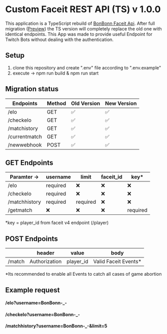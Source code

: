 # Custom Faceit REST API (TS) v 1.0.0
This application is a TypeScript rebuild of [BonBonn Faceit Api](https://bonbonn-faceitapi.herokuapp.com/).
After full migration ([Preview](https://bonbonn-faceitapi-ts.herokuapp.com/)) the TS version will completely replace the old one with identical endpoints. 
This App was made to provide useful Endpoint for Twitch Bots without dealing with the authentication.
## Setup
1. clone this repository and create ".env" file according to ".env.example"
2. execute -> npm run build & npm run start


## Migration status
  
| Endpoints     | Method | Old Version        | New Version        |
|---------------|--------|--------------------|--------------------|
| /elo          | GET    | :white_check_mark: | :white_check_mark: |
| /checkelo     | GET    | :white_check_mark: | :white_check_mark: |
| /matchistory  | GET    | :white_check_mark: | :white_check_mark: |
| /currentmatch | GET    | :white_check_mark: | :white_check_mark: |
| /newwebhook   | POST   | :white_check_mark: | :white_check_mark: |


## GET Endpoints

| Paramter ->   | username | limit    | faceit_id | key*      |
|---------------|----------|----------|-----------|-----------|
| /elo          | required | :x:      | :x:       |:x:       |
| /checkelo     | required | :x:      | :x:       |:x:       |
| /matchhistory | required | required| :x:        |:x:        |
| /getmatch | :x:      | :x:      | :x:      |required      |

*key = player_id from faceit v4 endpoint (/player)

## POST Endpoints

|    | header | value|body|
|---------------|----------|----------|----------|
| /match          |  Authorization| player_id|Valid Faceit Events*|

*Its recommended to enable all Events to catch all cases of game abortion




## Example request
#### /elo?username=BonBonn-_-
#### /checkelo?username=BonBonn-_-
#### /matchhistory?username=BonBonn-_-&limit=5
